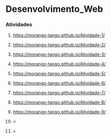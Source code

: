 # Desenvolvimento_Web

### Atividades

1. <https://morango-tango.github.io/Atividade-1/> 

2. <https://morango-tango.github.io/Atividade-2/>

3. <https://morango-tango.github.io/Atividade-3/>

4. <https://morango-tango.github.io/Atividade-4/>

5. <https://morango-tango.github.io/Atividade-5/>

6. <https://morango-tango.github.io/Atividade-6/>

7. <https://morango-tango.github.io/Atividade-7/>

8. <https://morango-tango.github.io/Atividade-8/>
  
9. <https://morango-tango.github.io/Atividade-9/>

10. <

11. <
